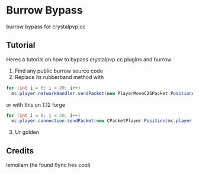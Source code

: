 # Burrow Bypass
burrow bypass for crystalpvp.cc

## Tutorial
Heres a tutorial on how to bypass crystalpvp.cc plugins and burrow

1. Find any public burrow source code
2. Replace its rubberband method with 
```java
for (int i = 0; i < 20; i++)
  mc.player.networkHandler.sendPacket(new PlayerMoveC2SPacket.PositionAndOnGround(mc.player.getX(), mc.player.getY() + 1337, mc.player.getZ(), false));
```
or with this on 1.12 forge
```java
for (int i = 0; i < 20; i++)
  mc.player.connection.sendPacket(new CPacketPlayer.Position(mc.player.posX, mc.player.posY + 1337, mc.player.posZ, false));
```
3. Ur golden

## Credits
lemoliam (he found бупс hes cool)
